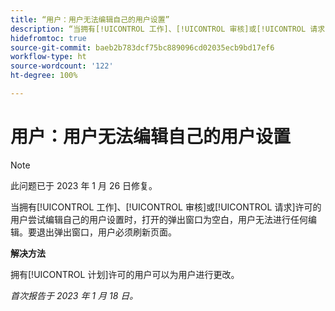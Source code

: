 ```yaml
---
title: “用户：用户无法编辑自己的用户设置”
description: “当拥有[!UICONTROL 工作]、[!UICONTROL 审核]或[!UICONTROL 请求]许可的用户尝试编辑自己的用户设置时，打开的弹出窗口为空白，用户无法进行任何编辑。要退出弹出窗口，用户必须刷新页面。”
hidefromtoc: true
source-git-commit: baeb2b783dcf75bc889096cd02035ecb9bd17ef6
workflow-type: ht
source-wordcount: '122'
ht-degree: 100%

---
```



# 用户：用户无法编辑自己的用户设置

>[!NOTE]
>
>此问题已于 2023 年 1 月 26 日修复。

当拥有[!UICONTROL 工作]、[!UICONTROL 审核]或[!UICONTROL 请求]许可的用户尝试编辑自己的用户设置时，打开的弹出窗口为空白，用户无法进行任何编辑。要退出弹出窗口，用户必须刷新页面。

**解决方法**

拥有[!UICONTROL 计划]许可的用户可以为用户进行更改。

_首次报告于 2023 年 1 月 18 日。_

